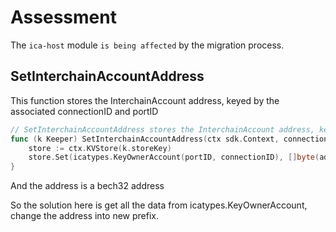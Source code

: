 # Assessment

The `ica-host` module `is being affected` by the migration process.

## SetInterchainAccountAddress
This function stores the InterchainAccount address, keyed by the associated connectionID and portID
```go
// SetInterchainAccountAddress stores the InterchainAccount address, keyed by the associated connectionID and portID
func (k Keeper) SetInterchainAccountAddress(ctx sdk.Context, connectionID, portID, address string) {
	store := ctx.KVStore(k.storeKey)
	store.Set(icatypes.KeyOwnerAccount(portID, connectionID), []byte(address))
}
```
And the address is a bech32 address

So the solution here is get all the data from icatypes.KeyOwnerAccount, change the address into new prefix.

